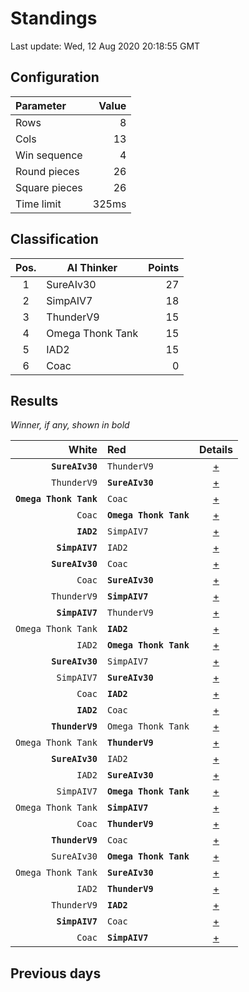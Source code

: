# Standings

Last update: Wed, 12 Aug 2020 20:18:55 GMT

## Configuration

| Parameter      | Value             |
|:-------------- | ----------------: |
| Rows          | 8        |
| Cols          | 13        |
| Win sequence  | 4 |
| Round pieces  | 26  |
| Square pieces | 26 |
| Time limit    | 325ms     |

## Classification

| Pos. | AI Thinker | Points |
|:----:| ---------- | -----: |
| 1 | SureAIv30 | 27 |
| 2 | SimpAIV7 | 18 |
| 3 | ThunderV9 | 15 |
| 4 | Omega Thonk Tank | 15 |
| 5 | IAD2 | 15 |
| 6 | Coac | 0 |

## Results

_Winner, if any, shown in bold_

| White |   Red   | Details |
| -----:|:------- | :-----: |
| **`SureAIv30`** | `ThunderV9` | [+](results/SureAIv30vsThunderV9.txt) |
| `ThunderV9` | **`SureAIv30`** | [+](results/ThunderV9vsSureAIv30.txt) |
| **`Omega Thonk Tank`** | `Coac` | [+](results/OmegaThonkTankvsCoac.txt) |
| `Coac` | **`Omega Thonk Tank`** | [+](results/CoacvsOmegaThonkTank.txt) |
| **`IAD2`** | `SimpAIV7` | [+](results/IAD2vsSimpAIV7.txt) |
| **`SimpAIV7`** | `IAD2` | [+](results/SimpAIV7vsIAD2.txt) |
| **`SureAIv30`** | `Coac` | [+](results/SureAIv30vsCoac.txt) |
| `Coac` | **`SureAIv30`** | [+](results/CoacvsSureAIv30.txt) |
| `ThunderV9` | **`SimpAIV7`** | [+](results/ThunderV9vsSimpAIV7.txt) |
| **`SimpAIV7`** | `ThunderV9` | [+](results/SimpAIV7vsThunderV9.txt) |
| `Omega Thonk Tank` | **`IAD2`** | [+](results/OmegaThonkTankvsIAD2.txt) |
| `IAD2` | **`Omega Thonk Tank`** | [+](results/IAD2vsOmegaThonkTank.txt) |
| **`SureAIv30`** | `SimpAIV7` | [+](results/SureAIv30vsSimpAIV7.txt) |
| `SimpAIV7` | **`SureAIv30`** | [+](results/SimpAIV7vsSureAIv30.txt) |
| `Coac` | **`IAD2`** | [+](results/CoacvsIAD2.txt) |
| **`IAD2`** | `Coac` | [+](results/IAD2vsCoac.txt) |
| **`ThunderV9`** | `Omega Thonk Tank` | [+](results/ThunderV9vsOmegaThonkTank.txt) |
| `Omega Thonk Tank` | **`ThunderV9`** | [+](results/OmegaThonkTankvsThunderV9.txt) |
| **`SureAIv30`** | `IAD2` | [+](results/SureAIv30vsIAD2.txt) |
| `IAD2` | **`SureAIv30`** | [+](results/IAD2vsSureAIv30.txt) |
| `SimpAIV7` | **`Omega Thonk Tank`** | [+](results/SimpAIV7vsOmegaThonkTank.txt) |
| `Omega Thonk Tank` | **`SimpAIV7`** | [+](results/OmegaThonkTankvsSimpAIV7.txt) |
| `Coac` | **`ThunderV9`** | [+](results/CoacvsThunderV9.txt) |
| **`ThunderV9`** | `Coac` | [+](results/ThunderV9vsCoac.txt) |
| `SureAIv30` | **`Omega Thonk Tank`** | [+](results/SureAIv30vsOmegaThonkTank.txt) |
| `Omega Thonk Tank` | **`SureAIv30`** | [+](results/OmegaThonkTankvsSureAIv30.txt) |
| `IAD2` | **`ThunderV9`** | [+](results/IAD2vsThunderV9.txt) |
| `ThunderV9` | **`IAD2`** | [+](results/ThunderV9vsIAD2.txt) |
| **`SimpAIV7`** | `Coac` | [+](results/SimpAIV7vsCoac.txt) |
| `Coac` | **`SimpAIV7`** | [+](results/CoacvsSimpAIV7.txt) |

## Previous days

